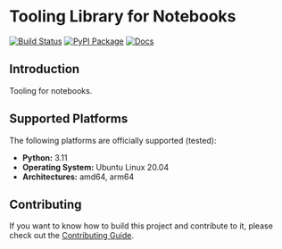# Tooling Library for Notebooks

[![Build Status](https://github.com/frequenz-floss/frequenz-lib-notebooks/actions/workflows/ci.yaml/badge.svg)](https://github.com/frequenz-floss/frequenz-lib-notebooks/actions/workflows/ci.yaml)
[![PyPI Package](https://img.shields.io/pypi/v/frequenz-lib-notebooks)](https://pypi.org/project/frequenz-lib-notebooks/)
[![Docs](https://img.shields.io/badge/docs-latest-informational)](https://frequenz-floss.github.io/frequenz-lib-notebooks/)

## Introduction

Tooling for notebooks.

## Supported Platforms

The following platforms are officially supported (tested):

- **Python:** 3.11
- **Operating System:** Ubuntu Linux 20.04
- **Architectures:** amd64, arm64

## Contributing

If you want to know how to build this project and contribute to it, please
check out the [Contributing Guide](CONTRIBUTING.md).
